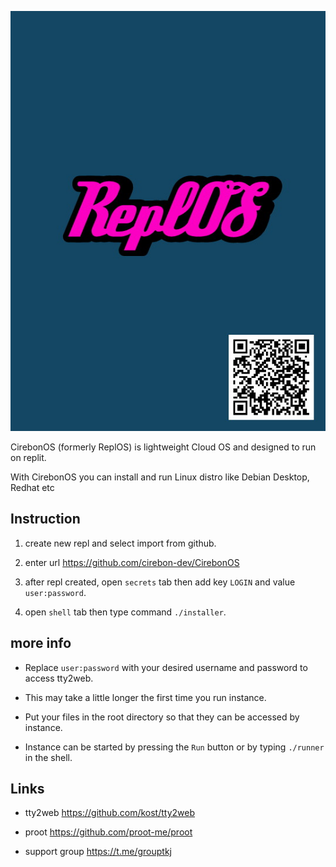 ![ReplOS](replos.jpg)

CirebonOS (formerly ReplOS) is lightweight Cloud OS and designed to run on replit.

With CirebonOS you can install and run Linux distro like Debian Desktop, Redhat etc

## Instruction

1. create new repl and select import from github.

2. enter url https://github.com/cirebon-dev/CirebonOS

3. after repl created, open `secrets` tab then add key `LOGIN` and value `user:password`.

4. open `shell` tab then type command `./installer`.

## more info

- Replace `user:password` with your desired username and password to access tty2web.

- This may take a little longer the first time you run instance.

- Put your files in the root directory so that they can be accessed by instance.

- Instance can be started by pressing the `Run` button or by typing `./runner` in the shell.

## Links

- tty2web https://github.com/kost/tty2web

- proot https://github.com/proot-me/proot

- support group https://t.me/grouptkj
